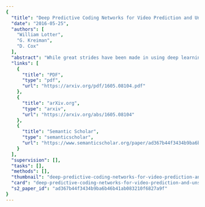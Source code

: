 ```yaml
---
{
  "title": "Deep Predictive Coding Networks for Video Prediction and Unsupervised Learning",
  "date": "2016-05-25",
  "authors": [
    "William Lotter",
    "G. Kreiman",
    "D. Cox"
  ],
  "abstract": "While great strides have been made in using deep learning algorithms to solve supervised learning tasks, the problem of unsupervised learning - leveraging unlabeled examples to learn about the structure of a domain - remains a difficult unsolved challenge. Here, we explore prediction of future frames in a video sequence as an unsupervised learning rule for learning about the structure of the visual world. We describe a predictive neural network (\"PredNet\") architecture that is inspired by the concept of \"predictive coding\" from the neuroscience literature. These networks learn to predict future frames in a video sequence, with each layer in the network making local predictions and only forwarding deviations from those predictions to subsequent network layers. We show that these networks are able to robustly learn to predict the movement of synthetic (rendered) objects, and that in doing so, the networks learn internal representations that are useful for decoding latent object parameters (e.g. pose) that support object recognition with fewer training views. We also show that these networks can scale to complex natural image streams (car-mounted camera videos), capturing key aspects of both egocentric movement and the movement of objects in the visual scene, and the representation learned in this setting is useful for estimating the steering angle. Altogether, these results suggest that prediction represents a powerful framework for unsupervised learning, allowing for implicit learning of object and scene structure.",
  "links": [
    {
      "title": "PDF",
      "type": "pdf",
      "url": "https://arxiv.org/pdf/1605.08104.pdf"
    },
    {
      "title": "arXiv.org",
      "type": "arxiv",
      "url": "https://arxiv.org/abs/1605.08104"
    },
    {
      "title": "Semantic Scholar",
      "type": "semanticscholar",
      "url": "https://www.semanticscholar.org/paper/ad367b44f3434b9ba6b46b41ab083210f6827a9f"
    }
  ],
  "supervision": [],
  "tasks": [],
  "methods": [],
  "thumbnail": "deep-predictive-coding-networks-for-video-prediction-and-unsupervised-learning-thumb.jpg",
  "card": "deep-predictive-coding-networks-for-video-prediction-and-unsupervised-learning-card.jpg",
  "s2_paper_id": "ad367b44f3434b9ba6b46b41ab083210f6827a9f"
}
---
```


